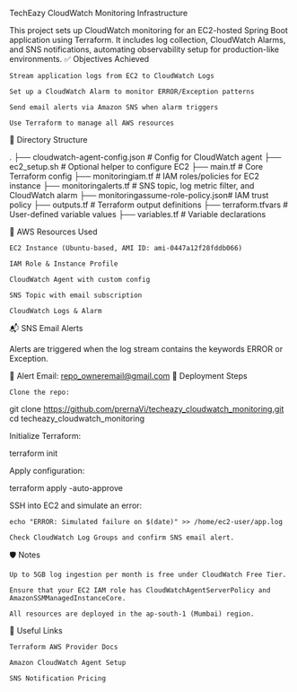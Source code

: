  TechEazy CloudWatch Monitoring Infrastructure

This project sets up CloudWatch monitoring for an EC2-hosted Spring Boot application using Terraform. It includes log collection, CloudWatch Alarms, and SNS notifications, automating observability setup for production-like environments.
✅ Objectives Achieved

    Stream application logs from EC2 to CloudWatch Logs

    Set up a CloudWatch Alarm to monitor ERROR/Exception patterns

    Send email alerts via Amazon SNS when alarm triggers

    Use Terraform to manage all AWS resources

📁 Directory Structure

.
├── cloudwatch-agent-config.json      # Config for CloudWatch agent
├── ec2_setup.sh                      # Optional helper to configure EC2
├── main.tf                           # Core Terraform config
├── monitoringiam.tf                 # IAM roles/policies for EC2 instance
├── monitoringalerts.tf              # SNS topic, log metric filter, and CloudWatch alarm
├── monitoringassume-role-policy.json# IAM trust policy
├── outputs.tf                        # Terraform output definitions
├── terraform.tfvars                 # User-defined variable values
├── variables.tf                      # Variable declarations

🔧 AWS Resources Used

    EC2 Instance (Ubuntu-based, AMI ID: ami-0447a12f28fddb066)

    IAM Role & Instance Profile

    CloudWatch Agent with custom config

    SNS Topic with email subscription

    CloudWatch Logs & Alarm

📬 SNS Email Alerts

Alerts are triggered when the log stream contains the keywords ERROR or Exception.

📩 Alert Email: repo_owneremail@gmail.com
🚀 Deployment Steps

    Clone the repo:

git clone https://github.com/prernaVi/techeazy_cloudwatch_monitoring.git
cd techeazy_cloudwatch_monitoring

Initialize Terraform:

terraform init

Apply configuration:

terraform apply -auto-approve

SSH into EC2 and simulate an error:

    echo "ERROR: Simulated failure on $(date)" >> /home/ec2-user/app.log

    Check CloudWatch Log Groups and confirm SNS email alert.

🛡️ Notes

    Up to 5GB log ingestion per month is free under CloudWatch Free Tier.

    Ensure that your EC2 IAM role has CloudWatchAgentServerPolicy and AmazonSSMManagedInstanceCore.

    All resources are deployed in the ap-south-1 (Mumbai) region.

📎 Useful Links

    Terraform AWS Provider Docs

    Amazon CloudWatch Agent Setup

    SNS Notification Pricing

